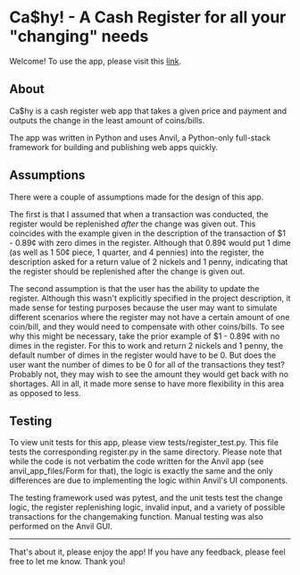 # Ca$hy! - A Cash Register for all your "changing" needs
Welcome! To use the app, please visit this [link](https://O3QIP6IQVRRRSRXS.anvil.app/MLA4SG3FOOJRTPCNLX5CVKWK).

## About 
Ca$hy is a cash register web app that takes a given price and payment and outputs the change in the least amount of coins/bills.

The app was written in Python and uses Anvil, a Python-only full-stack framework for building and publishing web apps quickly. 

## Assumptions

There were a couple of assumptions made for the design of this app.

The first is that I assumed that when a transaction was conducted, the register would be replenished *after* the change was given out. 
This coincides with the example given in the description of the transaction of $1 - 0.89¢ with zero dimes in the register. 
Although that 0.89¢ would put 1 dime (as well as 1 50¢ piece, 1 quarter, and 4 pennies) into the register, the description asked for 
a return value of 2 nickels and 1 penny, indicating that the register should be replenished after the change is given out. 

The second assumption is that the user has the ability to update the register. Although this wasn't explicitly specified in the project description, 
it made sense for testing purposes because the user may want to simulate different scenarios where the register may not have a certain amount of one coin/bill,
and they would need to compensate with other coins/bills. To see why this might be necessary, take the prior example of $1 - 0.89¢ with no dimes in the register. For this to work and return 2 nickels and 1 penny, the default number of dimes in the register would have to be 0. But does the user want
the number of dimes to be 0 for all of the transactions they test? Probably not, they may wish to see the amount they would get back with no shortages. All in all, it made more sense to have more flexibility in this area as opposed to less.


## Testing
To view unit tests for this app, please view tests/register_test.py. This file tests the corresponding register.py in the same directory. Please note that
while the code is not verbatim the code written for the Anvil app (see anvil_app_files/Form for that), the logic is exactly the same and the only differences
are due to implementing the logic within Anvil's UI components. 

The testing framework used was pytest, and the unit tests test the change logic, the register replenishing logic, invalid input, and a variety of 
possible transactions for the changemaking function. Manual testing was also performed on the Anvil GUI. 


---
That's about it, please enjoy the app! If you have any feedback, please feel free to let me know. Thank you!
